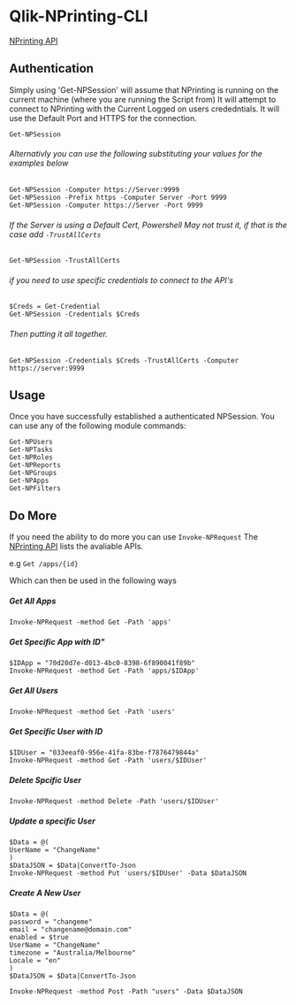 # Qlik-NPrinting-CLI
[NPrinting API](https://help.qlik.com/en-US/nprinting/csh/Content/NPrinting/Extending/NPrinting-APIs-Reference-Redirect.htm)

## Authentication
Simply using 'Get-NPSession' will assume that NPrinting is running on the current machine (where you are running the Script from)
It will attempt to connect to NPrinting with the Current Logged on users crededntials.
It will use the Default Port and HTTPS for the connection.

`Get-NPSession`

###### Alternativly you can use the following substituting your values for the examples below
```
Get-NPSession -Computer https://Server:9999
Get-NPSession -Prefix https -Computer Server -Port 9999
Get-NPSession -Computer https://Server -Port 9999
```

###### If the Server is using a Default Cert, Powershell May not trust it, if that is the case add `-TrustAllCerts`

`Get-NPSession -TrustAllCerts`

###### if you need to use specific credentials to connect to the API's

```
$Creds = Get-Credential
Get-NPSession -Credentials $Creds
```


###### Then putting it all together.

`Get-NPSession -Credentials $Creds -TrustAllCerts -Computer https://server:9999`

## Usage
Once you have successfully established a authenticated NPSession. You can use any of the following module commands:
```
Get-NPUsers
Get-NPTasks
Get-NPRoles
Get-NPReports
Get-NPGroups
Get-NPApps
Get-NPFilters
```

## Do More
If you need the ability to do more you can use `Invoke-NPRequest`
The [NPrinting API](https://help.qlik.com/en-US/nprinting/csh/Content/NPrinting/Extending/NPrinting-APIs-Reference-Redirect.htm) lists the avaliable APIs.

e.g `Get /apps/{id}`

Which can then be used in the following ways

##### Get All Apps
`Invoke-NPRequest -method Get -Path 'apps'`

##### Get Specific App with ID"
```
$IDApp = "70d20d7e-d013-4bc0-8398-6f890041f89b"
Invoke-NPRequest -method Get -Path 'apps/$IDApp'
```

##### Get All Users
`Invoke-NPRequest -method Get -Path 'users'`

##### Get Specific User with ID
```
$IDUser = "033eeaf0-956e-41fa-83be-f7876479844a"
Invoke-NPRequest -method Get -Path 'users/$IDUser'
```

##### Delete Spcific User
`Invoke-NPRequest -method Delete -Path 'users/$IDUser'`

##### Update a specific User
```
$Data = @(
UserName = "ChangeName"
)
$DataJSON = $Data|ConvertTo-Json
Invoke-NPRequest -method Put 'users/$IDUser' -Data $DataJSON
```

##### Create A New User
```
$Data = @(
password = "changeme"
email = "changename@domain.com"
enabled = $true
UserName = "ChangeName"
timezone = "Australia/Melbourne"
Locale = "en"
)
$DataJSON = $Data|ConvertTo-Json

Invoke-NPRequest -method Post -Path "users" -Data $DataJSON
```


